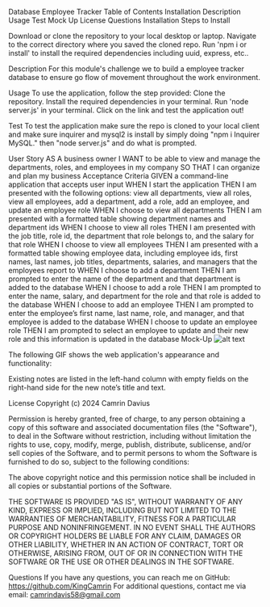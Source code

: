 Database Employee Tracker
Table of Contents
Installation
Description
Usage
Test
Mock Up
License
Questions
Installation
Steps to Install

Download or clone the repository to your local desktop or laptop. Navigate to the correct directory where you saved the cloned repo. Run 'npm i or install' to install the required dependencies including uuid, express, etc..

Description
For this module's challenge we to build a employee tracker database to ensure go flow of movement throughout the work environment.

Usage
To use the application, follow the step provided: Clone the repository. Install the required dependencies in your terminal. Run 'node server.js' in your terminal. Click on the link and test the application out!

Test
To test the application make sure the repo is cloned to your local client and make sure inquirer and mysql2 is install by simply doing "npm i Inquirer MySQL." then "node server.js" and do what is prompted.

User Story
AS A business owner
I WANT to be able to view and manage the departments, roles, and employees in my company
SO THAT I can organize and plan my business
Acceptance Criteria
GIVEN a command-line application that accepts user input
WHEN I start the application
THEN I am presented with the following options: view all departments, view all roles, view all employees, add a department, add a role, add an employee, and update an employee role
WHEN I choose to view all departments
THEN I am presented with a formatted table showing department names and department ids
WHEN I choose to view all roles
THEN I am presented with the job title, role id, the department that role belongs to, and the salary for that role
WHEN I choose to view all employees
THEN I am presented with a formatted table showing employee data, including employee ids, first names, last names, job titles, departments, salaries, and managers that the employees report to
WHEN I choose to add a department
THEN I am prompted to enter the name of the department and that department is added to the database
WHEN I choose to add a role
THEN I am prompted to enter the name, salary, and department for the role and that role is added to the database
WHEN I choose to add an employee
THEN I am prompted to enter the employee’s first name, last name, role, and manager, and that employee is added to the database
WHEN I choose to update an employee role
THEN I am prompted to select an employee to update and their new role and this information is updated in the database 
Mock-Up
![alt text](../../12-SQL/02-Challenge/Assets/12-sql-homework-demo-01.png)


The following GIF shows the web application's appearance and functionality:

Existing notes are listed in the left-hand column with empty fields on the right-hand side for the new note’s title and text. 

License
Copyright (c) 2024 Camrin Davius

Permission is hereby granted, free of charge, to any person obtaining a copy of this software and associated documentation files (the "Software"), to deal in the Software without restriction, including without limitation the rights to use, copy, modify, merge, publish, distribute, sublicense, and/or sell copies of the Software, and to permit persons to whom the Software is furnished to do so, subject to the following conditions:

The above copyright notice and this permission notice shall be included in all copies or substantial portions of the Software.

THE SOFTWARE IS PROVIDED "AS IS", WITHOUT WARRANTY OF ANY KIND, EXPRESS OR IMPLIED, INCLUDING BUT NOT LIMITED TO THE WARRANTIES OF MERCHANTABILITY, FITNESS FOR A PARTICULAR PURPOSE AND NONINFRINGEMENT. IN NO EVENT SHALL THE AUTHORS OR COPYRIGHT HOLDERS BE LIABLE FOR ANY CLAIM, DAMAGES OR OTHER LIABILITY, WHETHER IN AN ACTION OF CONTRACT, TORT OR OTHERWISE, ARISING FROM, OUT OF OR IN CONNECTION WITH THE SOFTWARE OR THE USE OR OTHER DEALINGS IN THE SOFTWARE.

Questions
If you have any questions, you can reach me on GitHub: https://github.com/KingCamrin For additional questions, contact me via email: camrindavis58@gmail.com